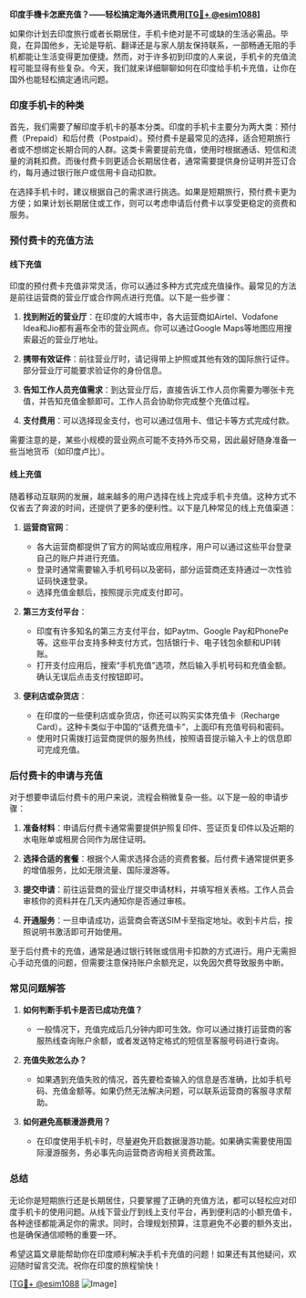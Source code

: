 **印度手機卡怎麽充值？——轻松搞定海外通讯费用[[TG💪+ @esim1088](https://t.me/s/esim1088)]**

如果你计划去印度旅行或者长期居住，手机卡绝对是不可或缺的生活必需品。毕竟，在异国他乡，无论是导航、翻译还是与家人朋友保持联系，一部畅通无阻的手机都能让生活变得更加便捷。然而，对于许多初到印度的人来说，手机卡的充值流程可能显得有些复杂。今天，我们就来详细聊聊如何在印度给手机卡充值，让你在国外也能轻松搞定通讯问题。

### **印度手机卡的种类**

首先，我们需要了解印度手机卡的基本分类。印度的手机卡主要分为两大类：预付费（Prepaid）和后付费（Postpaid）。预付费卡是最常见的选择，适合短期旅行者或不想绑定长期合同的人群。这类卡需要提前充值，使用时根据通话、短信和流量的消耗扣费。而後付费卡则更适合长期居住者，通常需要提供身份证明并签订合约，每月通过银行账户或信用卡自动扣款。

在选择手机卡时，建议根据自己的需求进行挑选。如果是短期旅行，预付费卡更为方便；如果计划长期居住或工作，则可以考虑申请后付费卡以享受更稳定的资费和服务。

### **预付费卡的充值方法**

#### **线下充值**

印度的预付费卡充值非常灵活，你可以通过多种方式完成充值操作。最常见的方法是前往运营商的营业厅或合作网点进行充值。以下是一些步骤：

1. **找到附近的营业厅**：在印度的大城市中，各大运营商如Airtel、Vodafone Idea和Jio都有遍布全市的营业网点。你可以通过Google Maps等地图应用搜索最近的营业厅地址。
   
2. **携带有效证件**：前往营业厅时，请记得带上护照或其他有效的国际旅行证件。部分营业厅可能要求验证你的身份信息。

3. **告知工作人员充值需求**：到达营业厅后，直接告诉工作人员你需要为哪张卡充值，并告知充值金额即可。工作人员会协助你完成整个充值过程。

4. **支付费用**：可以选择现金支付，也可以通过信用卡、借记卡等方式完成付款。

需要注意的是，某些小规模的营业网点可能不支持外币交易，因此最好随身准备一些当地货币（如印度卢比）。

#### **线上充值**

随着移动互联网的发展，越来越多的用户选择在线上完成手机卡充值。这种方式不仅省去了奔波的时间，还提供了更多的便利性。以下是几种常见的线上充值渠道：

1. **运营商官网**：
   - 各大运营商都提供了官方的网站或应用程序，用户可以通过这些平台登录自己的账户并进行充值。
   - 登录时通常需要输入手机号码以及密码，部分运营商还支持通过一次性验证码快速登录。
   - 选择充值金额后，按照提示完成支付即可。

2. **第三方支付平台**：
   - 印度有许多知名的第三方支付平台，如Paytm、Google Pay和PhonePe等。这些平台支持多种支付方式，包括银行卡、电子钱包余额和UPI转账。
   - 打开支付应用后，搜索“手机充值”选项，然后输入手机号码和充值金额。确认无误后点击支付按钮即可。

3. **便利店或杂货店**：
   - 在印度的一些便利店或杂货店，你还可以购买实体充值卡（Recharge Card）。这种卡类似于中国的“话费充值卡”，上面印有充值号码和密码。
   - 使用时只需拨打运营商提供的服务热线，按照语音提示输入卡上的信息即可完成充值。

### **后付费卡的申请与充值**

对于想要申请后付费卡的用户来说，流程会稍微复杂一些。以下是一般的申请步骤：

1. **准备材料**：申请后付费卡通常需要提供护照复印件、签证页复印件以及近期的水电账单或租房合同作为居住证明。

2. **选择合适的套餐**：根据个人需求选择合适的资费套餐。后付费卡通常提供更多的增值服务，比如无限流量、国际漫游等。

3. **提交申请**：前往运营商的营业厅提交申请材料，并填写相关表格。工作人员会审核你的资料并在几天内通知你是否通过审核。

4. **开通服务**：一旦申请成功，运营商会寄送SIM卡至指定地址。收到卡片后，按照说明书激活即可开始使用。

至于后付费卡的充值，通常是通过银行转账或信用卡扣款的方式进行。用户无需担心手动充值的问题，但需要注意保持账户余额充足，以免因欠费导致服务中断。

### **常见问题解答**

1. **如何判断手机卡是否已成功充值？**
   - 一般情况下，充值完成后几分钟内即可生效。你可以通过拨打运营商的客服热线查询账户余额，或者发送特定格式的短信至客服号码进行查询。

2. **充值失败怎么办？**
   - 如果遇到充值失败的情况，首先要检查输入的信息是否准确，比如手机号码、充值金额等。如果仍然无法解决问题，可以联系运营商的客服寻求帮助。

3. **如何避免高额漫游费用？**
   - 在印度使用手机卡时，尽量避免开启数据漫游功能。如果确实需要使用国际漫游服务，务必事先向运营商咨询相关资费政策。

### **总结**

无论你是短期旅行还是长期居住，只要掌握了正确的充值方法，都可以轻松应对印度手机卡的使用问题。从线下营业厅到线上支付平台，再到便利店的小额充值卡，各种途径都能满足你的需求。同时，合理规划预算，注意避免不必要的额外支出，也是确保通信顺畅的重要一环。

希望这篇文章能帮助你在印度顺利解决手机卡充值的问题！如果还有其他疑问，欢迎随时留言交流。祝你在印度的旅程愉快！

[[TG💪+ @esim1088](https://t.me/s/esim1088) ![Image](https://i.postimg.cc/4NQfJmqS/Snipaste-2025-05-13-00-14-12.png)]